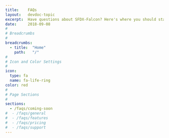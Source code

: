 ```yaml
---
title:    FAQs
layout:   devdoc-topic
excerpt:  Have questions about SFDX-Falcon? Here's where you should start.
date:     2018-09-08
#
# Breadcrumbs
#
breadcrumbs:
  - title:  "Home"
    path:   "/"
#
# Icon and Color Settings
#
icon:
  type: fa
  name: fa-life-ring
color: red
#
# Page Sections
#
sections:
  - /faqs/coming-soon
#  - /faqs/general
#  - /faqs/features
#  - /faqs/pricing
#  - /faqs/support
---
```

